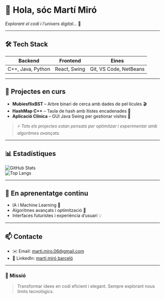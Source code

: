 # 👾 Hola, sóc Martí Miró  
*Explorant el codi i l’univers digital…* 🚀

---

## 🛠️ Tech Stack

| Backend | Frontend | Eines |
|---------|---------|-------|
| C++, Java, Python | React, Swing | Git, VS Code, NetBeans |

---

## 🌌 Projectes en curs

- **MubiesflixBST** – Arbre binari de cerca amb dades de pel·lícules 🎬  
- **HashMap C++** – Taula de hash amb llistes encadenades 🧩  
- **Aplicació Clínica** – GUI Java Swing per gestionar visites 🐾  

> ⚡ *Tots els projectes estan pensats per optimitzar i experimentar amb algoritmes avançats.*

---

## 📊 Estadístiques

![GitHub Stats](https://github-readme-stats.vercel.app/api?username=martimiro&show_icons=true&theme=dark)  
![Top Langs](https://github-readme-stats.vercel.app/api/top-langs/?username=martimiro&layout=compact&theme=dark)

---

## 🌱 En aprenentatge continu

- IA i Machine Learning 🤖  
- Algoritmes avançats i optimització 🔧  
- Interfaces futuristes i experiència d’usuari 💡

---

## 📫 Contacte

- ✉️ Email: [marti.miro.06@gmail.com](mailto:marti.miro.06@gmail.com)  
- 🔗 LinkedIn: [martí miró barceló](https://www.linkedin.com/in/mart%C3%AD-mir%C3%B3-barcel%C3%B3-b68539336/)

---

### 🔮 Missió

> Transformar idees en codi eficient i elegant. Sempre explorant nous límits tecnològics.
